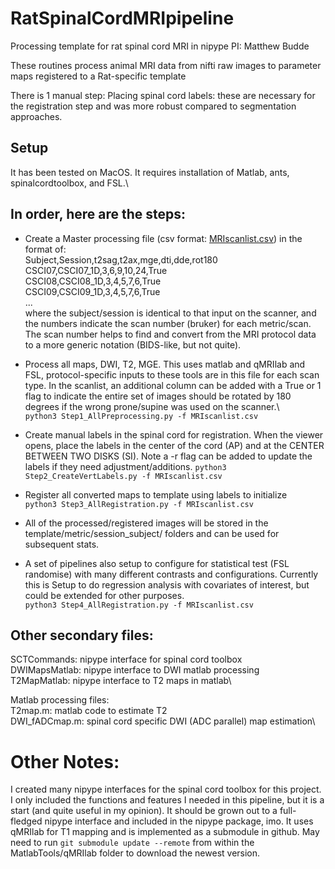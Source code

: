 # RatSpinalCordMRIpipeline
Processing template for rat spinal cord MRI in nipype
PI: Matthew Budde


These routines process animal MRI data from nifti raw images to parameter maps registered to a Rat-specific template

There is 1 manual step:
  Placing spinal cord labels: these are necessary for the registration step and was more robust compared to segmentation approaches.

## Setup
  It has been tested on MacOS.  It requires installation of Matlab, ants, spinalcordtoolbox, and FSL.\


## In order, here are the steps:
  * Create a Master processing file (csv format: [MRIscanlist.csv](https://github.com/mdbudde/BuddeDoDMRIprocessing/MRIscanlist.csv)) in the format of:\
        Subject,Session,t2sag,t2ax,mge,dti,dde,rot180 \
        CSCI07,CSCI07_1D,3,6,9,10,24,True \
        CSCI08,CSCI08_1D,3,4,5,7,6,True \
        CSCI09,CSCI09_1D,3,4,5,7,6,True \
        ...\
    where the subject/session is identical to that input on the scanner, and the numbers indicate the scan number (bruker) for each metric/scan. The scan number helps to find and convert from the MRI protocol data to a more generic notation (BIDS-like, but not quite).


  * Process all maps, DWI, T2, MGE. This uses matlab and qMRIlab and FSL, protocol-specific inputs to these tools are in this file for each scan type. In the scanlist, an additional column can be added with a True or 1 flag to indicate the entire set of images should be rotated by 180 degrees if the wrong prone/supine was used on the scanner.\  
    `python3 Step1_AllPreprocessing.py -f MRIscanlist.csv`



  * Create manual labels in the spinal cord for registration. When the viewer opens, place the labels in the center of the cord (AP) and at the CENTER BETWEEN TWO DISKS (SI). Note a -r flag can be added to update the labels if they need adjustment/additions.
    `python3 Step2_CreateVertLabels.py -f MRIscanlist.csv`



  * Register all converted maps to template using labels to initialize\
    `python3 Step3_AllRegistration.py -f MRIscanlist.csv`

  * All of the processed/registered images will be stored in the template/metric/session_subject/ folders and can be used for subsequent stats.

  * A set of pipelines also setup to configure for statistical test (FSL randomise) with many different contrasts and configurations.  Currently this is Setup to do regression analysis with covariates of interest, but could be extended for other purposes.\
    `python3 Step4_AllRegistration.py -f MRIscanlist.csv`


## Other secondary files:
  SCTCommands: nipype interface for spinal cord toolbox\
  DWIMapsMatlab: nipype interface to DWI matlab processing\
  T2MapMatlab: nipype interface to T2 maps in matlab\

  Matlab processing files:\
    T2map.m: matlab code to estimate T2\
    DWI_fADCmap.m: spinal cord specific DWI (ADC parallel) map estimation\

# Other Notes:
  I created many nipype interfaces for the spinal cord toolbox for this project. I only included the functions and features I needed in this pipeline, but it is a start (and quite useful in my opinion). It should be grown out to a full-fledged nipype interface and included in the nipype package, imo.
  It uses qMRIlab for T1 mapping and is implemented as a submodule in github.  May need to run `git submodule update --remote` from within the MatlabTools/qMRIlab folder to download the newest version.
